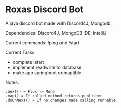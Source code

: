 # Roxas Discord Bot

A java discord bot made with Discord4J, Mongodb.

Dependencies: Discord4J, MongoDB
IDE: IntelliJ

Current commands: !ping and !start

Current Tasks:
- complete !start
- implement readwrite to database
- make app springboot comaptible

Notes:
```
.next() = Flux -> Mono 
.map() = If called method returns publisher
.doOnNext() = If no changes made calling runnable
```

